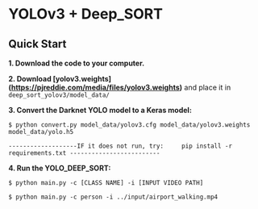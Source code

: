 # YOLOv3 + Deep_SORT

## Quick Start
    
__1. Download the code to your computer.__
        
__2. Download [yolov3.weights] (https://pjreddie.com/media/files/yolov3.weights)__ and place it in `deep_sort_yolov3/model_data/`

__3. Convert the Darknet YOLO model to a Keras model:__
```
$ python convert.py model_data/yolov3.cfg model_data/yolov3.weights model_data/yolo.h5
``` 
	-------------------IF it does not run, try:     pip install -r requirements.txt -------------------------

__4. Run the YOLO_DEEP_SORT:__

```
$ python main.py -c [CLASS NAME] -i [INPUT VIDEO PATH]

$ python main.py -c person -i ../input/airport_walking.mp4

```




